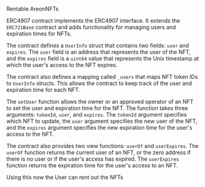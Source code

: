 Rentable AreonNFTs

ERC4907 contract implements the ERC4907 interface. It extends the `ERC721Base` contract and adds functionality for managing users and expiration times for NFTs.

The contract defines a `UserInfo` struct that contains two fields: `user` and `expires`. The `user` field is an address that represents the user of the NFT, and the `expires` field is a `uint64` value that represents the Unix timestamp at which the user's access to the NFT expires.

The contract also defines a mapping called `_users` that maps NFT token IDs to `UserInfo` structs. This allows the contract to keep track of the user and expiration time for each NFT.

The `setUser` function allows the owner or an approved operator of an NFT to set the user and expiration time for the NFT. The function takes three arguments: `tokenId`, `user`, and `expires`. The `tokenId` argument specifies which NFT to update, the `user` argument specifies the new user of the NFT, and the `expires` argument specifies the new expiration time for the user's access to the NFT.

The contract also provides two view functions: `userOf` and `userExpires`. The `userOf` function returns the current user of an NFT, or the zero address if there is no user or if the user's access has expired. The `userExpires` function returns the expiration time for the user's access to an NFT.

Using this now the User can rent out the NFTs
